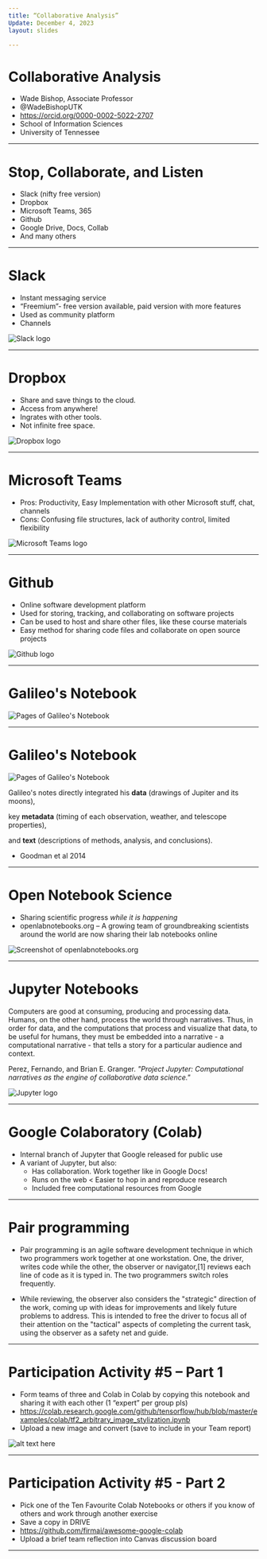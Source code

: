 ```yaml
---
title: “Collaborative Analysis”
Update: December 4, 2023
layout: slides

---
```


# Collaborative Analysis
- Wade Bishop, Associate Professor
- @WadeBishopUTK
- https://orcid.org/0000-0002-5022-2707
- School of Information Sciences
- University of Tennessee

---

# Stop, Collaborate, and Listen

- Slack (nifty free version)
- Dropbox
- Microsoft Teams, 365
- Github
- Google Drive, Docs, Collab
- And many others

---

# Slack

- Instant messaging service
- “Freemium”- free version available, paid version with more features
- Used as community platform
- Channels

![Slack logo](https://github.com/jaxxfox/ScienceLiaisonLibrarianship/blob/main/Slides/Images/SlackIcon.jpg?raw=true)

---

# Dropbox

- Share and save things to the cloud.
- Access from anywhere!
- Ingrates with other tools.
- Not infinite free space.

![Dropbox logo](https://github.com/jaxxfox/ScienceLiaisonLibrarianship/blob/main/Slides/Images/DropboxIcon.jpg?raw=true)

---

# Microsoft Teams

- Pros: Productivity, Easy Implementation with other Microsoft stuff, chat, channels
- Cons: Confusing file structures, lack of authority control, limited flexibility

![Microsoft Teams logo](https://github.com/jaxxfox/ScienceLiaisonLibrarianship/blob/main/Slides/Images/MicrosoftTeamsIcon.jpg?raw=true)

---

# Github

- Online software development platform
- Used for storing, tracking, and collaborating on software projects
- Can be used to host and share other files, like these course materials
- Easy method for sharing code files and collaborate on open source projects

![Github logo](https://github.com/jaxxfox/ScienceLiaisonLibrarianship/blob/main/Slides/Images/github-mark.png?raw=true)

---

# Galileo's Notebook

![Pages of Galileo's Notebook](https://github.com/jaxxfox/ScienceLiaisonLibrarianship/blob/main/Slides/Images/Gnotebook1.jpg?raw=true)

---

# Galileo's Notebook 

![Pages of Galileo's Notebook](https://github.com/jaxxfox/ScienceLiaisonLibrarianship/blob/main/Slides/Images/gnotebook2.jpg?raw=true)

Galileo's notes directly integrated his **data** (drawings of Jupiter and its moons),

key **metadata** (timing of each observation, weather, and telescope properties), 

and **text** (descriptions of methods, analysis, and conclusions).

- Goodman et al 2014


---

# Open Notebook Science
- Sharing scientific progress *while it is happening*
- openlabnotebooks.org – A growing team of groundbreaking scientists around the world are now sharing their lab notebooks online

![Screenshot of openlabnotebooks.org](https://github.com/jaxxfox/ScienceLiaisonLibrarianship/blob/main/Slides/Images/Openlabnotebooksorg.jpg?raw=true)

---

# Jupyter Notebooks

Computers are good at consuming, producing and processing data. Humans, on the other hand, process the world through narratives. Thus, in order for data, and the computations that process and visualize that data, to be useful for humans, they must be embedded into a narrative - a computational narrative - that tells a story for a particular audience and context.

Perez, Fernando, and Brian E. Granger. *"Project Jupyter: Computational narratives as the engine of collaborative data science."*

![Jupyter logo](https://github.com/jaxxfox/ScienceLiaisonLibrarianship/blob/main/Slides/Images/JupyterIcon.jpg?raw=true)

---

# Google Colaboratory (Colab)

- Internal branch of Jupyter that Google released for public use
- A variant of Jupyter, but also:
  * Has collaboration. Work together like in Google Docs!
  * Runs on the web < Easier to hop in and reproduce research
  * Included free computational resources from Google

---

# Pair programming

- Pair programming is an agile software development technique in which two programmers work together at one workstation. One, the driver, writes code while the other, the observer or navigator,[1] reviews each line of code as it is typed in. The two programmers switch roles frequently.

- While reviewing, the observer also considers the "strategic" direction of the work, coming up with ideas for improvements and likely future problems to address. This is intended to free the driver to focus all of their attention on the "tactical" aspects of completing the current task, using the observer as a safety net and guide.

---

# Participation Activity #5 – Part 1

- Form teams of three and Colab in Colab by copying this notebook and sharing it with each other (1 “expert” per group pls)
- https://colab.research.google.com/github/tensorflow/hub/blob/master/examples/colab/tf2_arbitrary_image_stylization.ipynb
- Upload a new image and convert (save to include in your Team report)

![alt text here](https://github.com/jaxxfox/ScienceLiaisonLibrarianship/blob/main/Slides/Images/GoogleCollab.jpg?raw=true)

---

# Participation Activity #5 - Part 2

- Pick one of the Ten Favourite Colab Notebooks or others if you know of others and work through another exercise
- Save a copy in DRIVE
- https://github.com/firmai/awesome-google-colab
- Upload a brief team reflection into Canvas discussion board

---
